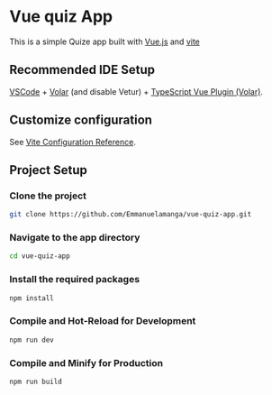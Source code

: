 # Vue quiz App

This is a simple Quize app built with [Vue.js](https://vuejs.org/) and [vite](https://vitejs.dev/)

## Recommended IDE Setup

[VSCode](https://code.visualstudio.com/) + [Volar](https://marketplace.visualstudio.com/items?itemName=Vue.volar) (and disable Vetur) + [TypeScript Vue Plugin (Volar)](https://marketplace.visualstudio.com/items?itemName=Vue.vscode-typescript-vue-plugin).

## Customize configuration

See [Vite Configuration Reference](https://vitejs.dev/config/).

## Project Setup

### Clone the project
```sh
git clone https://github.com/Emmanuelamanga/vue-quiz-app.git
```
### Navigate to the app directory

```sh 
cd vue-quiz-app
```
### Install the required packages

```sh
npm install
```

### Compile and Hot-Reload for Development

```sh
npm run dev
```

### Compile and Minify for Production

```sh
npm run build
```
